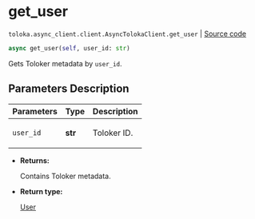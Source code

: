 # get_user
`toloka.async_client.client.AsyncTolokaClient.get_user` | [Source code](https://github.com/Toloka/toloka-kit/blob/v1.2.0.post1/src/async_client/client.py#L0)

```python
async get_user(self, user_id: str)
```

Gets Toloker metadata by `user_id`.

## Parameters Description

| Parameters | Type | Description |
| :----------| :----| :-----------|
`user_id`|**str**|<p>Toloker ID.</p>

* **Returns:**

  Contains Toloker metadata.

* **Return type:**

  [User](toloka.client.user.User.md)
